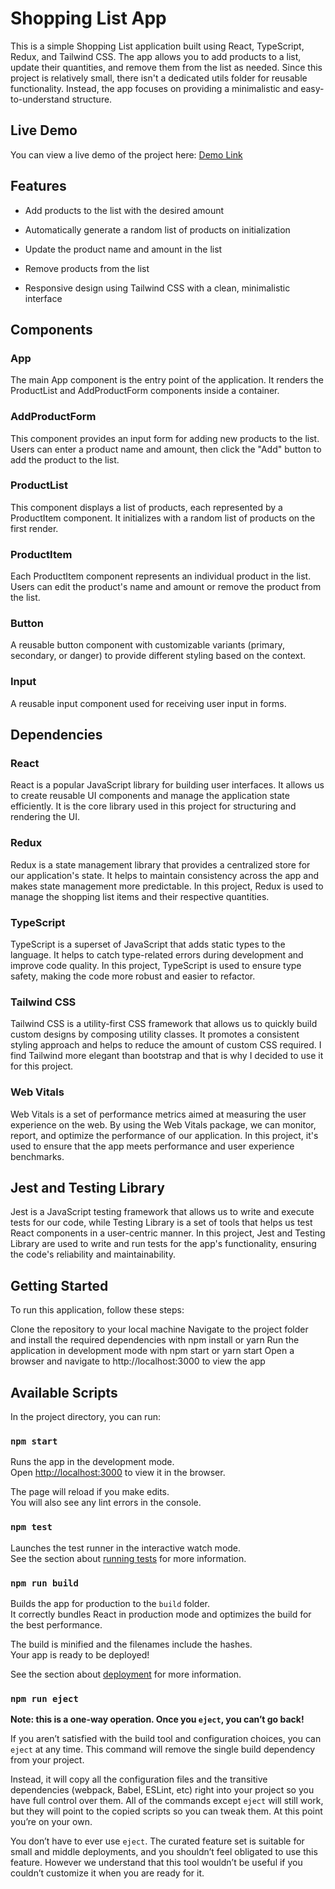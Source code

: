 # Shopping List App

This is a simple Shopping List application built using React, TypeScript, Redux, and Tailwind CSS. The app allows you to add products to a list, update their quantities, and remove them from the list as needed. Since this project is relatively small, there isn't a dedicated utils folder for reusable functionality. Instead, the app focuses on providing a minimalistic and easy-to-understand structure.
## Live Demo

You can view a live demo of the project here: [Demo Link](http://162.19.137.11:42065/)

## Features

- Add products to the list with the desired amount

- Automatically generate a random list of products on initialization

- Update the product name and amount in the list

- Remove products from the list

- Responsive design using Tailwind CSS with a clean, minimalistic interface

## Components

### App

The main App component is the entry point of the application. It renders the ProductList and AddProductForm components inside a container.

### AddProductForm

This component provides an input form for adding new products to the list. Users can enter a product name and amount, then click the "Add" button to add the product to the list.

### ProductList

This component displays a list of products, each represented by a ProductItem component. It initializes with a random list of products on the first render.

### ProductItem

Each ProductItem component represents an individual product in the list. Users can edit the product's name and amount or remove the product from the list.

### Button

A reusable button component with customizable variants (primary, secondary, or danger) to provide different styling based on the context.

### Input

A reusable input component used for receiving user input in forms.


## Dependencies 

### React

React is a popular JavaScript library for building user interfaces. It allows us to create reusable UI components and manage the application state efficiently. It is the core library used in this project for structuring and rendering the UI.

### Redux

Redux is a state management library that provides a centralized store for our application's state. It helps to maintain consistency across the app and makes state management more predictable. In this project, Redux is used to manage the shopping list items and their respective quantities.

### TypeScript

TypeScript is a superset of JavaScript that adds static types to the language. It helps to catch type-related errors during development and improve code quality. In this project, TypeScript is used to ensure type safety, making the code more robust and easier to refactor.

### Tailwind CSS

Tailwind CSS is a utility-first CSS framework that allows us to quickly build custom designs by composing utility classes. It promotes a consistent styling approach and helps to reduce the amount of custom CSS required. I find Tailwind more elegant than bootstrap and that is why I decided to use it for this project.

### Web Vitals

Web Vitals is a set of performance metrics aimed at measuring the user experience on the web. By using the Web Vitals package, we can monitor, report, and optimize the performance of our application. In this project, it's used to ensure that the app meets performance and user experience benchmarks.

## Jest and Testing Library

Jest is a JavaScript testing framework that allows us to write and execute tests for our code, while Testing Library is a set of tools that helps us test React components in a user-centric manner. In this project, Jest and Testing Library are used to write and run tests for the app's functionality, ensuring the code's reliability and maintainability.

## Getting Started
To run this application, follow these steps:

Clone the repository to your local machine
Navigate to the project folder and install the required dependencies with npm install or yarn
Run the application in development mode with npm start or yarn start
Open a browser and navigate to http://localhost:3000 to view the app

## Available Scripts

In the project directory, you can run:

### `npm start`

Runs the app in the development mode.\
Open [http://localhost:3000](http://localhost:3000) to view it in the browser.

The page will reload if you make edits.\
You will also see any lint errors in the console.

### `npm test`

Launches the test runner in the interactive watch mode.\
See the section about [running tests](https://facebook.github.io/create-react-app/docs/running-tests) for more information.

### `npm run build`

Builds the app for production to the `build` folder.\
It correctly bundles React in production mode and optimizes the build for the best performance.

The build is minified and the filenames include the hashes.\
Your app is ready to be deployed!

See the section about [deployment](https://facebook.github.io/create-react-app/docs/deployment) for more information.

### `npm run eject`

**Note: this is a one-way operation. Once you `eject`, you can’t go back!**

If you aren’t satisfied with the build tool and configuration choices, you can `eject` at any time. This command will remove the single build dependency from your project.

Instead, it will copy all the configuration files and the transitive dependencies (webpack, Babel, ESLint, etc) right into your project so you have full control over them. All of the commands except `eject` will still work, but they will point to the copied scripts so you can tweak them. At this point you’re on your own.

You don’t have to ever use `eject`. The curated feature set is suitable for small and middle deployments, and you shouldn’t feel obligated to use this feature. However we understand that this tool wouldn’t be useful if you couldn’t customize it when you are ready for it.
